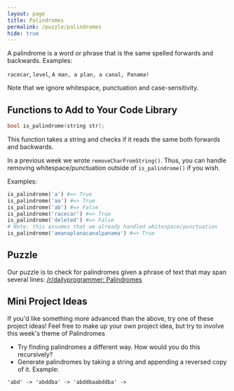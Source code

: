 ```yaml
---
layout: page
title: Palindromes
permalink: /puzzle/palindromes
hide: true
---
```


A palindrome is a word or phrase that is the same spelled forwards and
backwards. Examples:

`racecar`, `level`, `A man, a plan, a canal, Panama!`

Note that we ignore whitespace, punctuation and case-sensitivity.

## Functions to Add to Your Code Library

```c++
bool is_palindrome(string str);
```

This function takes a string and checks if it reads the same both forwards
and backwards.

In a previous week we wrote `removeCharFromString()`. Thus, you can handle
removing whitespace/punctuation outside of `is_palindrome()` if you wish.

Examples:

```python
is_palindrome('a') #=> True
is_palindrome('aa') #=> True
is_palindrome('ab') #=> False
is_palindrome('racecar') #=> True
is_palindrome('deleted') #=> False
# Note: this assumes that we already handled whitespace/punctuation
is_palindrome('amanaplanacanalpanama') #=> True
```

## Puzzle

Our puzzle is to check for palindromes given a phrase of text that may span
several lines:
[/r/dailyprogrammer: Palindromes](https://www.reddit.com/r/dailyprogrammer/comments/3kx6oh/20150914_challenge_232_easy_palindromes/)

## Mini Project Ideas

If you'd like something more advanced than the above, try one of these
project ideas! Feel free to make up your own project idea, but try to involve
this week's theme of Palindromes

* Try finding palindromes a different way. How would you do this recursively?
* Generate palindromes by taking a string and appending a reversed copy of it.
    Example:

```
'abd' -> 'abddba' -> 'abddbaabddba' ->
```

